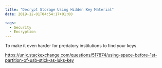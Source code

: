 ```yaml
---
title: "Decrypt Storage Using Hidden Key Material"
date: 2019-12-01T04:54:17+01:00

tags:
  - Security
  - Encryption
---
```


To make it even harder for predatory institutions to find your keys.

<!--more-->

https://unix.stackexchange.com/questions/517874/using-space-before-1st-partition-of-usb-stick-as-luks-key
